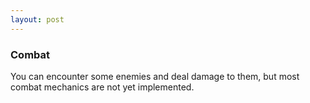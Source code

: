 ```yaml
---
layout: post
---
```


### Combat

You can encounter some enemies and deal damage to them, but most combat mechanics are not yet implemented.